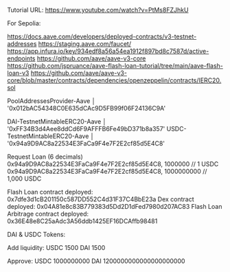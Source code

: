 Tutorial URL:
https://www.youtube.com/watch?v=PtMs8FZJhkU

For Sepolia:

https://docs.aave.com/developers/deployed-contracts/v3-testnet-addresses
https://staging.aave.com/faucet/
https://app.infura.io/key/934edf8a56a54ea1912f897bd8c7587d/active-endpoints
https://github.com/aave/aave-v3-core
https://github.com/jspruance/aave-flash-loan-tutorial/tree/main/aave-flash-loan-v3
https://github.com/aave/aave-v3-core/blob/master/contracts/dependencies/openzeppelin/contracts/IERC20.sol

PoolAddressesProvider-Aave │ '0x012bAC54348C0E635dCAc9D5FB99f06F24136C9A'

DAI-TestnetMintableERC20-Aave │ '0xFF34B3d4Aee8ddCd6F9AFFFB6Fe49bD371b8a357'
USDC-TestnetMintableERC20-Aave │ '0x94a9D9AC8a22534E3FaCa9F4e7F2E2cf85d5E4C8'

Request Loan (6 decimals)
0x94a9D9AC8a22534E3FaCa9F4e7F2E2cf85d5E4C8, 1000000 // 1 USDC
0x94a9D9AC8a22534E3FaCa9F4e7F2E2cf85d5E4C8, 1000000000 // 1,000 USDC

Flash Loan contract deployed: 0x7dfe3d1cB201150c587DD552C4d31F37C4BbE23a
Dex contract deployed: 0x04A81e8c83B779383d5Dd2D1dFed7980d207AC83
Flash Loan Arbitrage contract deployed: 0x36E48e8C25aAdc3A56ddb1425EF16DCAffb98481

DAI & USDC Tokens:

Add liquidity:
USDC 1500
DAI 1500

Approve:
USDC 1000000000
DAI 1200000000000000000000

